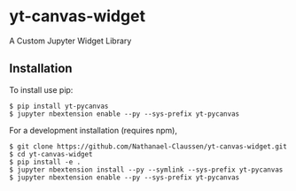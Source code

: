 yt-canvas-widget
===============================

A Custom Jupyter Widget Library

Installation
------------

To install use pip:

    $ pip install yt-pycanvas
    $ jupyter nbextension enable --py --sys-prefix yt-pycanvas


For a development installation (requires npm),

    $ git clone https://github.com/Nathanael-Claussen/yt-canvas-widget.git
    $ cd yt-canvas-widget
    $ pip install -e .
    $ jupyter nbextension install --py --symlink --sys-prefix yt-pycanvas
    $ jupyter nbextension enable --py --sys-prefix yt-pycanvas

